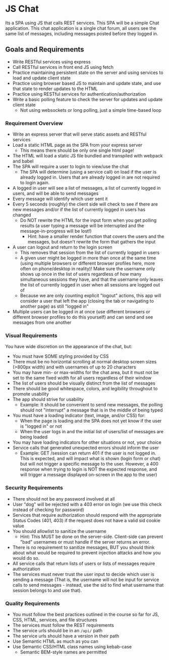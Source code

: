 # JS Chat

Its a SPA using JS that calls REST services.  This SPA will be a simple Chat application. This chat application is a single chat forum, all users see the same list of messages, including messages posted before they logged in.


## Goals and Requirements
- Write RESTful services using express
- Call RESTful services in front end JS using fetch
- Practice maintaining persistent state on the server and using services to load and update client state
- Practice using browser based JS to maintain and update state, and use that state to render updates to the HTML
- Practice using RESTful services for authentication/authorization
- Write a basic polling feature to check the server for updates and update client state
  - Not using websockets or long polling, just a simple time-based loop

### Requirement Overview

- Write an express server that will serve static assets and RESTful services
- Load a static HTML page as the SPA from your express server
  - This means there should be only one single html page!
- The HTML will load a static JS file bundled and transpiled with webpack and babel
- The SPA will require a user to login to view/use the chat
  - The SPA will determine (using a service call) on load if the user is already logged in. Users that are already logged in are not required to login again.
- A logged in user will see a list of messages, a list of currently logged in users, and will be able to send messages
- Every message will identify which user sent it
- Every 5 seconds (roughly) the client side will check to see if there are new messages and/or if the list of currently logged in users has changed
  - Do NOT rewrite the HTML for the input form when you get polling results (a user typing a message will be interrupted and the message-in-progress will be lost!)
    - Hint: have a smaller render function that covers the users and the messages, but doesn't rewrite the form that gathers the input
- A user can logout and return to the login screen
  - This removes that session from the list of currently logged in users
  - A given user might be logged in more than once at the same time (using multiple browsers or different browser profiles here, more often on phone/desktop in reality)!  Make sure the username only shows up once in the list of users regardless of how many simultaneous sessions they have, and that the username only leaves the list of currently logged in user when all sessions are logged out of
  - Because we are only counting explicit "logout" actions, this app will consider a user that left the app (closing the tab or navigating to another page) as still "logged in"
- Multiple users can be logged in at once (use different browsers or different browser profiles to do this yourself) and can send and see messages from one another

### Visual Requirements

You have wide discretion on the appearance of the chat, but:
- You must have SOME styling provided by CSS
- There must be no horizontal scrolling at normal desktop screen sizes (>800px width) and with usernames of up to 20 characters
- You may have min- or max-widths for the chat area, but it must not be set to the same fixed width for all users regardless of their window
- The list of users should be visually distinct from the list of messages
- There should be good whitespace, colors, and legibility throughout to promote usability
- The app should strive for usability 
  - Example: It should be convenient to send new messages, the polling should not "interrupt" a message that is in the middle of being typed
- You must have a loading indicator (text, image, and/or CSS) for:
  - When the page is loading and the SPA does not yet know if the user is "logged in" or not
  - When the user logs in and the initial list of users/list of messages are being loaded
- You may have loading indicators for other situations or not, your choice
- Service calls that generated unexpected errors should inform the user
  - Example: GET /session can return 401 if the user is not logged in.  This is expected, and will impact what is shown (login form or chat) but will not trigger a specific message to the user.  However, a 400 response when trying to login is NOT the expected response, and will trigger a message displayed on-screen in the app to the user)

### Security Requirements

- There should not be any password involved at all
- User "dog" will be rejected with a 403 error on login (we use this check instead of checking for password)
- Services that require authorization should respond with the appropriate Status Codes (401, 403) if the request does not have a valid sid cookie value
- You should allowlist to sanitize the username
  - Hint: This MUST be done on the server-side.  Client-side can prevent "bad" usernames or must handle if the server returns an error.
- There is no requirement to sanitize messages, BUT you should think about what would be required to prevent injection attacks and how you would do so.
- All service calls that return lists of users or lists of messages require authorization
- The services must never trust the user input to decide which user is sending a message (That is, the username will not be input for service calls to send messages - instead, use the sid to find what username that session belongs to and use that).

### Quality Requirements

- You must follow the best practices outlined in the course so far for JS, CSS, HTML, services, and file structures
- The services must follow the REST requirements
- The service urls should be in an `/api/` path
- The service urls should have a version in their path
- Use Semantic HTML as much as you can
- Use Semantic CSS/HTML class names using kebab-case
  - Semantic BEM-style names are permitted

